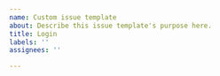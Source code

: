 ```yaml
---
name: Custom issue template
about: Describe this issue template's purpose here.
title: Login
labels: ''
assignees: ''

---
```




